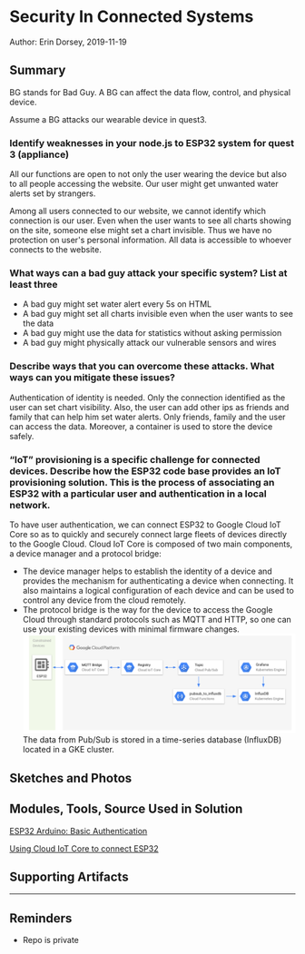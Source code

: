 #  Security In Connected Systems

Author: Erin Dorsey, 2019-11-19

## Summary
BG stands for Bad Guy. A BG can affect the data flow, control, and physical device.

Assume a BG attacks our wearable device in quest3.

### Identify weaknesses in your node.js to ESP32 system for quest 3 (appliance) 

All our functions are open to not only the user wearing the device but also to all people accessing the website. Our user might get unwanted water alerts set by strangers.

Among all users connected to our website, we cannot identify which connection is our user. Even when the user wants to see all charts showing on the site, someone else might set a chart invisible. Thus we have no protection on user's personal information. All data is accessible to whoever connects to the website.

### What ways can a bad guy attack your specific system? List at least three

- A bad guy might set water alert every 5s on HTML
- A bad guy might set all charts invisible even when the user wants to see the data
- A bad guy might use the data for statistics without asking permission
- A bad guy might physically attack our vulnerable sensors and wires

### Describe ways that you can overcome these attacks. What ways can you mitigate these issues?

Authentication of identity is needed. Only the connection identified as the user can set chart visibility. Also, the user can add other ips as friends and family that can help him set water alerts. Only friends, family and the user can access the data. Moreover, a container is used to store the device safely.

### “IoT” provisioning is a specific challenge for connected devices. Describe how the ESP32 code base provides an IoT provisioning solution. This is the process of associating an ESP32 with a particular user and authentication in a local network.

To have user authentication, we can connect ESP32 to Google Cloud IoT Core so as to quickly and securely connect large fleets of devices directly to the Google Cloud. Cloud IoT Core is composed of two main components, a device manager and a protocol bridge:
- The device manager helps to establish the identity of a device and provides the mechanism for authenticating a device when connecting. It also maintains a logical configuration of each device and can be used to control any device from the cloud remotely.
- The protocol bridge is the way for the device to access the Google Cloud through standard protocols such as MQTT and HTTP, so one can use your existing devices with minimal firmware changes.
![Image](./images/CloudIoTCore.png)
The data from Pub/Sub is stored in a time-series database (InfluxDB) located in a GKE cluster.

## Sketches and Photos


## Modules, Tools, Source Used in Solution
[ESP32 Arduino: Basic Authentication](https://techtutorialsx.com/2018/01/03/esp32-arduino-basic-authentication/)

[Using Cloud IoT Core to connect ESP32](http://nilhcem.com/iot/cloud-iot-core-with-the-esp32-and-arduino)

## Supporting Artifacts


-----

## Reminders
- Repo is private
